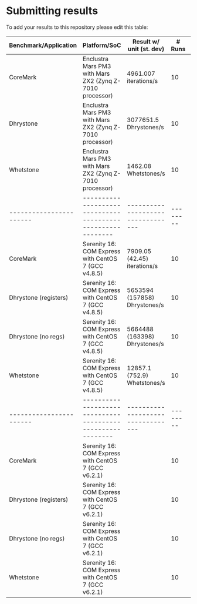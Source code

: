# Submitting results 

To add your results to this repository please edit this table:

| Benchmark/Application | Platform/SoC                                             | Result w/ unit (st. dev)        | # Runs | Notes               |
|-----------------------|----------------------------------------------------------|---------------------------------|--------|---------------------|
| CoreMark              | Enclustra Mars PM3 with Mars ZX2 (Zynq Z-7010 processor) | 4961.007 iterations/s           | 10     | [Run details](RunningBenchmarks.md#coremark) |
| Dhrystone             | Enclustra Mars PM3 with Mars ZX2 (Zynq Z-7010 processor) | 3077651.5 Dhrystones/s          | 10     | [Run details](RunningBenchmarks.md#dhrystone-21) |
| Whetstone             | Enclustra Mars PM3 with Mars ZX2 (Zynq Z-7010 processor) | 1462.08 Whetstones/s            | 10     | [Run details](RunningBenchmarks.md#whetstone)|
|-----------------------|----------------------------------------------------------|---------------------------------|--------|---------------------|
| CoreMark              | Serenity 16: COM Express with CentOS 7 (GCC v4.8.5)      | 7909.05 (42.45) iterations/s    | 10     | [Run details](RunningBenchmarks.md#coremark) |
| Dhrystone (registers) | Serenity 16: COM Express with CentOS 7 (GCC v4.8.5)      | 5653594 (157858) Dhrystones/s   | 10     | [Run details](RunningBenchmarks.md#dhrystone-21) |
| Dhrystone (no regs)   | Serenity 16: COM Express with CentOS 7 (GCC v4.8.5)      | 5664488 (163398) Dhrystones/s   | 10     | [Run details](RunningBenchmarks.md#dhrystone-21) |
| Whetstone             | Serenity 16: COM Express with CentOS 7 (GCC v4.8.5)      | 12857.1 (752.9) Whetstones/s    | 10     | [Run details](RunningBenchmarks.md#whetstone)|
|-----------------------|----------------------------------------------------------|---------------------------------|--------|---------------------|
| CoreMark              | Serenity 16: COM Express with CentOS 7 (GCC v6.2.1)      |                                 | 10     | [Run details](RunningBenchmarks.md#coremark) |
| Dhrystone (registers) | Serenity 16: COM Express with CentOS 7 (GCC v6.2.1)      |                                 | 10     | [Run details](RunningBenchmarks.md#dhrystone-21) |
| Dhrystone (no regs)   | Serenity 16: COM Express with CentOS 7 (GCC v6.2.1)      |                                 | 10     | [Run details](RunningBenchmarks.md#dhrystone-21) |
| Whetstone             | Serenity 16: COM Express with CentOS 7 (GCC v6.2.1)      |                                 | 10     | [Run details](RunningBenchmarks.md#whetstone)|



